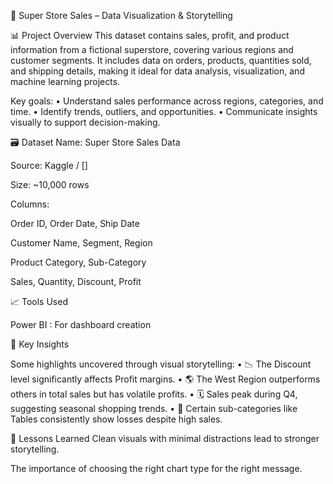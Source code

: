🛒 Super Store Sales – Data Visualization & Storytelling

📊 Project Overview
This dataset contains sales, profit, and product information from a fictional superstore, covering various regions and customer segments. It includes data on orders, products, quantities sold, and shipping details, making it ideal for data analysis, visualization, and machine learning projects.

Key goals:
•	Understand sales performance across regions, categories, and time.
•	Identify trends, outliers, and opportunities.
•	Communicate insights visually to support decision-making.

🗃️ Dataset
Name: Super Store Sales Data

Source: Kaggle / []

Size: ~10,000 rows

Columns:

Order ID, Order Date, Ship Date

Customer Name, Segment, Region

Product Category, Sub-Category

Sales, Quantity, Discount, Profit

📈 Tools Used

Power BI : For dashboard creation

📌 Key Insights

Some highlights uncovered through visual storytelling:
•	📉 The Discount level significantly affects Profit margins.
•	🌎 The West Region outperforms others in total sales but has volatile profits.
•	🗓️ Sales peak during Q4, suggesting seasonal shopping trends.
•	🔎 Certain sub-categories like Tables consistently show losses despite high sales.


🧠 Lessons Learned
Clean visuals with minimal distractions lead to stronger storytelling.

The importance of choosing the right chart type for the right message.

